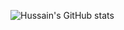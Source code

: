 ![Hussain's GitHub stats](https://github-readme-stats.vercel.app/api/top-langs/?username=Hussain-Aziz&theme=light&count_private=true&show_icons=true&hide_border=false&layout=compact")
